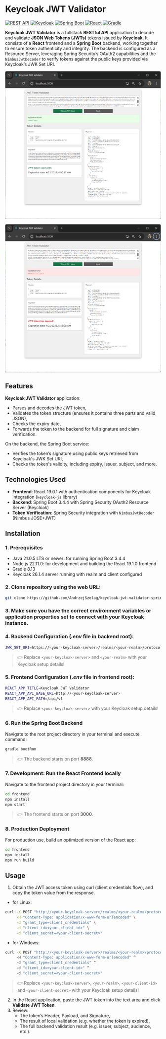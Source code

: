 # Keycloak JWT Validator 

[<img alt="REST API" src="https://img.shields.io/badge/REST-API-009688.svg?logo=openapi-initiative">](https://restfulapi.net/)
[<img alt="Keycloak" src="https://img.shields.io/badge/Keycloak-26.1.4-0071C1.svg?logo=keycloak">](https://www.keycloak.org/) 
[<img alt="Spring Boot" src="https://img.shields.io/badge/Spring Boot-3.4.4-6DB33F.svg?logo=springboot">](<https://spring.io/projects/spring-boot>) 
[<img alt="React" src="https://img.shields.io/badge/React-19.1.0-61DAFB?logo=react&logoColor=white">](https://react.dev/) 
[<img alt="Gradle" src="https://img.shields.io/badge/Gradle-8.13-02303A.svg?logo=gradle">](https://gradle.org/)

**Keycloak JWT Validator** is a fullstack **RESTful API** application to decode and validate **JSON Web Tokens (JWTs)** tokens issued by **Keycloak**. It consists of a **React** frontend and a **Spring Boot** backend, working together to ensure token authenticity and integrity. The backend is configured as a Resource Server, leveraging Spring Security’s OAuth2 capabilities and the `NimbusJwtDecoder` to verify tokens against the public keys provided via Keycloak’s JWK Set URI.

![Keycloak JWT Validator - success](/src/main/resources/static/images/url1.png "Keycloak JWT Validator - success")

![Keycloak JWT Validator - error](/src/main/resources/static/images/url2.png "Keycloak JWT Validator - error")

## Features
**Keycloak JWT Validator** application:
- Parses and decodes the JWT token,
- Validates the token structure (ensures it contains three parts and valid JSON),
- Checks the expiry date,
- Forwards the token to the backend for full signature and claim verification.

On the backend, the Spring Boot service:
- Verifies the token’s signature using public keys retrieved from Keycloak's JWK Set URI,
- Checks the token's validity, including expiry, issuer, subject, and more.

## Technologies Used
- **Frontend**: React 19.0.1 with authentication components for Keycloak integration (`keycloak-js` library)
- **Backend**: Spring Boot 3.4.4 with Spring Security OAuth2 Resource Server (Keycloak)
- **Token Verification**: Spring Security integration with `NimbusJwtDecoder` (Nimbus JOSE+JWT)

## Installation

### 1. Prerequisites
- Java 21.0.5 LTS or newer: for running Spring Boot 3.4.4
- Node.js 22.11.0: for development and building the React 19.1.0 frontend
- Gradle 8.13
- Keycloak 26.1.4 server running with realm and client configured

### 2. Clone repository using the web URL:
```bash
git clone https://github.com/AndrzejSzelag/keycloak-jwt-validator-springboot-react.git
```

### 3. Make sure you have the correct environment variables or application properties set to connect with your Keycloak instance.

### 4. Backend Configuration (*.env* file in backend root):
```bash
JWK_SET_URI=https://<your-keycloak-server>/realms/<your-realm>/protocol/openid-connect/certs
```

> 👉 Replace `<your-keycloak-server>` and `<your-realm>` with your Keycloak setup details!

### 5. Frontend Configuration (*.env* file in frontend root):

```bash
REACT_APP_TITLE=Keycloak JWT Validator
REACT_APP_API_BASE_URL=http://<your-keycloak-server>
REACT_APP_API_PATH=/api/v1
```

> 👉 Replace `<your-keycloak-server>` with your Keycloak setup details!

### 6. Run the Spring Boot Backend
Navigate to the root project directory in your terminal and execute command:

```bash
gradle bootRun
```

> 👉 The backend starts on port **8888**.

### 7. Development: Run the React Frontend locally
Navigate to the frontend project directory in your terminal:

```bash
cd frontend
npm install
npm start
```

> 👉 The frontend starts on port **3000**.

### 8. Production Deployment
For production use, build an optimized version of the React app:

```bash
cd frontend
npm install
npm run build
```

## Usage
1. Obtain the JWT access token using curl (client credentials flow), and copy the token value from the response.

- for Linux:

```bash
curl -X POST "http://<your-keycloak-server>/realms/<your-realm>/protocol/openid-connect/token" \
     -H "Content-Type: application/x-www-form-urlencoded" \
     -d "grant_type=client_credentials" \
     -d "client_id=<your-client-id>" \
     -d "client_secret=<your-client-secret>"
```

- for Windows:

```bash
curl -X POST "http://<your-keycloak-server>/realms/<your-realm>/protocol/openid-connect/token" ^
     -H "Content-Type: application/x-www-form-urlencoded" ^
     -d "grant_type=client_credentials" ^
     -d "client_id=<your-client-id>" ^
     -d "client_secret=<your-client-secret>"
```
  
> 👉 Replace `<your-keycloak-server>`, `<your-realm>`, `<your-client-id>` and `<your-client-secret>` with your Keycloak setup details!

2. In the React application, paste the JWT token into the text area and click **Validate JWT Token**.
3. Review:
    - The token’s Header, Payload, and Signature,
    - The result of local validation (e.g. whether the token is expired),
    - The full backend validation result (e.g. issuer, subject, audience, etc.).
